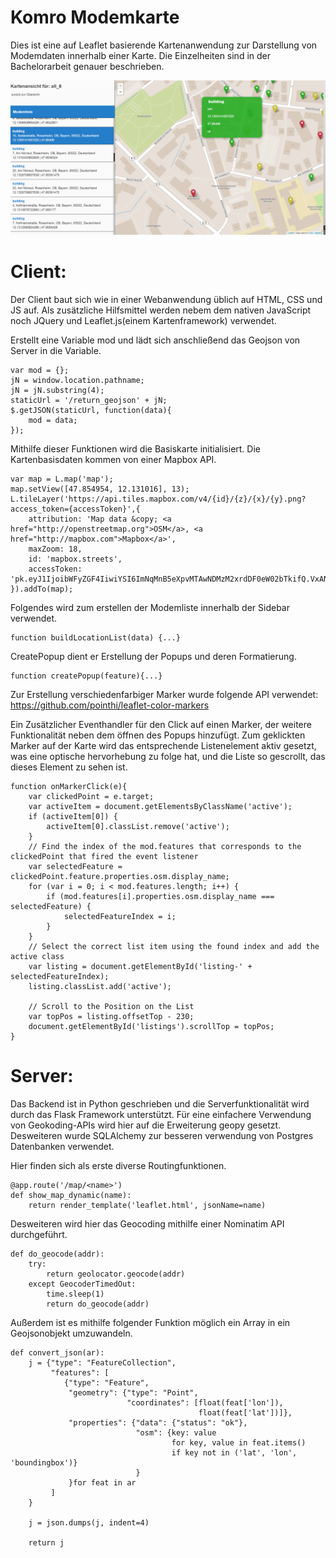 # Komro Modemkarte

Dies ist eine auf Leaflet basierende Kartenanwendung zur Darstellung von Modemdaten innerhalb einer Karte.
Die Einzelheiten sind in der Bachelorarbeit genauer beschrieben.

![Komplettansicht über die Modems](https://github.com/madax8/BA/blob/master/static/Komplettansicht.PNG)

# Client:

Der Client baut sich wie in einer Webanwendung üblich auf HTML, CSS und JS auf. Als zusätzliche Hilfsmittel werden nebem dem nativen JavaScript noch JQuery und Leaflet.js(einem Kartenframework) verwendet.

 
Erstellt eine Variable mod und lädt sich anschließend das Geojson von Server in die Variable.

    var mod = {};
    jN = window.location.pathname;
    jN = jN.substring(4);
    staticUrl = '/return_geojson' + jN;
    $.getJSON(staticUrl, function(data){
        mod = data;
    });

 
Mithilfe dieser Funktionen wird die Basiskarte initialisiert. Die Kartenbasisdaten kommen von einer Mapbox API. 

    var map = L.map('map');
    map.setView([47.854954, 12.131016], 13);
    L.tileLayer('https://api.tiles.mapbox.com/v4/{id}/{z}/{x}/{y}.png?access_token={accessToken}',{
        attribution: 'Map data &copy; <a href="http://openstreetmap.org">OSM</a>, <a href="http://mapbox.com">Mapbox</a>',
        maxZoom: 18,
        id: 'mapbox.streets',
        accessToken: 'pk.eyJ1IjoibWFyZGF4IiwiYSI6ImNqMnB5eXpvMTAwNDMzM2xrdDF0eW02bTkifQ.VxANLxzX8ALvUIDG7y6FLQ'
    }).addTo(map);
 
Folgendes wird zum erstellen der Modemliste innerhalb der Sidebar verwendet.

    function buildLocationList(data) {...}

 
CreatePopup dient er Erstellung der Popups und deren Formatierung.

    function createPopup(feature){...}
    
Zur Erstellung verschiedenfarbiger Marker wurde folgende API verwendet:
https://github.com/pointhi/leaflet-color-markers


Ein Zusätzlicher Eventhandler für den Click auf einen Marker, der weitere Funktionalität neben dem öffnen des Popups hinzufügt. Zum geklickten Marker auf der Karte wird das entsprechende Listenelement aktiv gesetzt, was eine optische hervorhebung zu folge hat, und die Liste so gescrollt, das dieses Element zu sehen ist.

    function onMarkerClick(e){
        var clickedPoint = e.target;
        var activeItem = document.getElementsByClassName('active');
        if (activeItem[0]) {
            activeItem[0].classList.remove('active');
        }
        // Find the index of the mod.features that corresponds to the clickedPoint that fired the event listener
        var selectedFeature = clickedPoint.feature.properties.osm.display_name;
        for (var i = 0; i < mod.features.length; i++) {
            if (mod.features[i].properties.osm.display_name === selectedFeature) {
                selectedFeatureIndex = i;
            }
        }
        // Select the correct list item using the found index and add the active class
        var listing = document.getElementById('listing-' + selectedFeatureIndex);
        listing.classList.add('active');

        // Scroll to the Position on the List
        var topPos = listing.offsetTop - 230;
        document.getElementById('listings').scrollTop = topPos;
    }


# Server:

Das Backend ist in Python geschrieben und die Serverfunktionalität wird durch das Flask Framework unterstützt. Für eine einfachere Verwendung von Geokoding-APIs wird hier auf die Erweiterung geopy gesetzt. Desweiteren wurde SQLAlchemy zur besseren verwendung von Postgres Datenbanken verwendet.

Hier finden sich als erste diverse Routingfunktionen.

    @app.route('/map/<name>')
    def show_map_dynamic(name):
        return render_template('leaflet.html', jsonName=name)

Desweiteren wird hier das Geocoding mithilfe einer Nominatim API durchgeführt.

    def do_geocode(addr):
        try:
            return geolocator.geocode(addr)
        except GeocoderTimedOut:
            time.sleep(1)
            return do_geocode(addr)
 
Außerdem ist es mithilfe folgender Funktion möglich ein Array in ein Geojsonobjekt umzuwandeln.

    def convert_json(ar):
        j = {"type": "FeatureCollection",
             "features": [
                {"type": "Feature",
                 "geometry": {"type": "Point",
                              "coordinates": [float(feat['lon']),
                                              float(feat['lat'])]},
                 "properties": {"data": {"status": "ok"},
                                "osm": {key: value
                                        for key, value in feat.items()
                                        if key not in ('lat', 'lon', 'boundingbox')}
                                }
                 }for feat in ar
             ]
        }

        j = json.dumps(j, indent=4)

        return j
